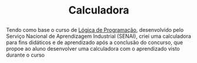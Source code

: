 # <p align="center"> Calculadora </p>

Tendo como base o curso de <a href="https://online.sp.senai.br/curso/95088/483/competencia-transversal-logica-de-programacao"> Lógica de Programação</a>, desenvolvido pelo Serviço Nacional de Aprendizagem Industrial (SENAI), criei uma calculadora para fins didáticos e de aprendizado após a conclusão do concurso, que propoe ao aluno desenvolver uma calculadora com o aprendizado visto durante o curso
